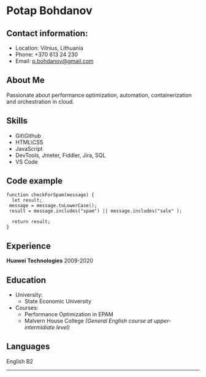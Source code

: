 # **Potap Bohdanov**

## Contact information:

- Location: Vilnius, Lithuania
- Phone: +370 613 24 230
- Email: p.bohdanov@gmail.com

## About Me

Passionate about performance optimization, automation, containerization and orchestration in cloud.

## Skills

- Git\Github
- HTML\CSS
- JavaScript
- DevTools, Jmeter, Fiddler, Jira, SQL
- VS Code

## Code example

```
function checkForSpam(message) {
  let result;
 message = message.toLowerCase();
 result = message.includes("spam") || message.includes("sale" );

  return result;
}
```

## Experience

**Huawei Technologies** 2009-2020

## Education

- University:
  - State Economic University
- Courses:
  - Performance Optimization in EPAM
  - Malvern House College _(General English course at upper-intermidiate level)_

## Languages

English B2

---
